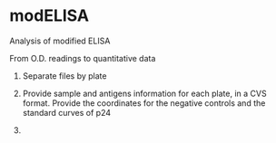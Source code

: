# modELISA
Analysis of modified ELISA 

From O.D. readings to quantitative data

1. Separate files by plate 

2. Provide sample and antigens information for each plate, in a CVS format. Provide the coordinates for the negative controls and the standard curves of p24

3. 
